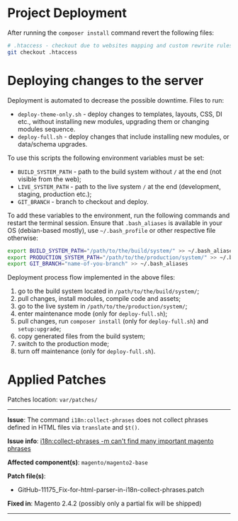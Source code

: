 # Project Deployment #

After running the `composer install` command revert the following files:

```bash
# .htaccess - checkout due to websites mapping and custom rewrite rules
git checkout .htaccess
```


# Deploying changes to the server #

Deployment is automated to decrease the possible downtime. Files to run:
- `deploy-theme-only.sh` - deploy changes to templates, layouts, CSS, DI etc., without installing new modules, upgrading them or changing modules sequence.
- `deploy-full.sh` - deploy changes that include installing new modules, or data/schema upgrades.


To use this scripts the following environment variables must be set:
- `BUILD_SYSTEM_PATH` - path to the build system without `/` at the end (not visible from the web);
- `LIVE_SYSTEM_PATH` - path to the live system `/` at the end (development, staging, production etc.);
- `GIT_BRANCH` - branch to checkout and deploy.


To add these variables to the environment, run the following commands and restart the terminal session. Ensure that
`.bash_aliases` is available in your OS (debian-based mostly), use `~/.bash_profile` or other respective file otherwise:

```bash
export BUILD_SYSTEM_PATH="/path/to/the/build/system/" >> ~/.bash_aliases
export PRODUCTION_SYSTEM_PATH="/path/to/the/production/system/" >> ~/.bash_aliases
export GIT_BRANCH="name-of-you-branch" >> ~/.bash_aliases
```

Deployment process flow implemented in the above files:

1) go to the build system located in `/path/to/the/build/system/`;
2) pull changes, install modules, compile code and assets;
3) go to the live system in `/path/to/the/production/system/`;
4) enter maintenance mode (only for `deploy-full.sh`);
5) pull changes, run `composer install` (only for `deploy-full.sh`) and `setup:upgrade`;
6) copy generated files from the build system;
7) switch to the production mode;
8) turn off maintenance (only for `deploy-full.sh`).


# Applied Patches #

Patches location: `var/patches/`

---

**Issue**: The command `i18n:collect-phrases` does not collect phrases defined in HTML files via `translate` and `$t()`.

**Issue info**: [i18n:collect-phrases -m can't find many important magento phrases](https://github.com/magento/magento2/issues/11175)

**Affected component(s)**: `magento/magento2-base`

**Patch file(s)**:
- GitHub-11175_Fix-for-html-parser-in-i18n-collect-phrases.patch

**Fixed in**: Magento 2.4.2 (possibly only a partial fix will be shipped)

---